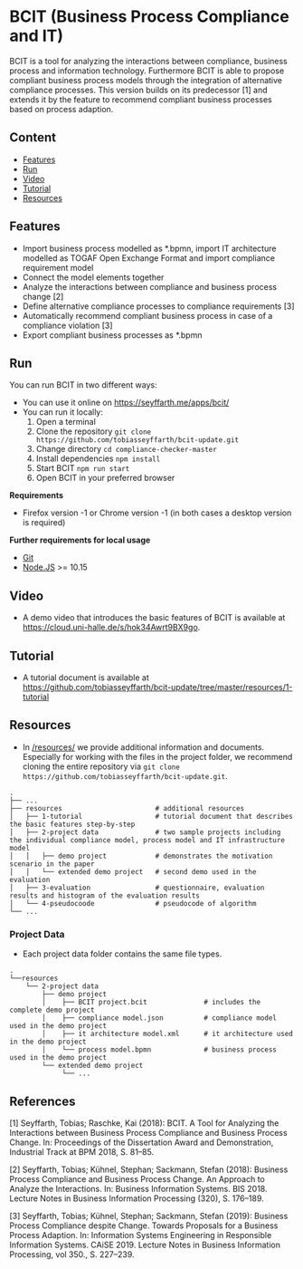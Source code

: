 # BCIT (Business Process Compliance and IT)

BCIT is a tool for analyzing the interactions between compliance, business process 
and information technology. Furthermore BCIT is able to propose compliant business process models through the integration of alternative compliance processes.
This version builds on its predecessor [1] and extends it by the feature to recommend compliant business processes based on process adaption. 

## Content
- [Features](#features)
- [Run](#Run)
- [Video](#Video)
- [Tutorial](#Tutorial)
- [Resources](#Resources)

## Features
- Import business process modelled as *.bpmn, import IT architecture modelled as TOGAF Open Exchange Format and import compliance requirement model 
- Connect the model elements together
- Analyze the interactions between compliance and business process change [2] 
- Define alternative compliance processes to compliance requirements [3]
- Automatically recommend compliant business process in case of a compliance violation [3]
- Export compliant business processes as *.bpmn 

## Run
You can run BCIT in two different ways:
- You can use it online on https://seyffarth.me/apps/bcit/ 
- You can run it locally:
   1. Open a terminal 
   2. Clone the repository `git clone https://github.com/tobiasseyffarth/bcit-update.git`
   3. Change directory `cd compliance-checker-master`
   4. Install dependencies `npm install` 
   5. Start BCIT `npm run start`
   6. Open BCIT in your preferred browser

**Requirements**
- Firefox version -1 or Chrome version -1 (in both cases a desktop version is required)

**Further requirements for local usage**
- [Git](https://git-scm.com/downloads)
- [Node.JS](https://nodejs.org/en/download/) >= 10.15

## Video
- A demo video that introduces the basic features of BCIT is available at https://cloud.uni-halle.de/s/hok34Awrt9BX9go.

## Tutorial
- A tutorial document is available at https://github.com/tobiasseyffarth/bcit-update/tree/master/resources/1-tutorial

## Resources
- In [/resources/](/resources/) we provide additional information and documents.
Especially for working with the files in the project folder, we recommend cloning the entire repository via `git clone https://github.com/tobiasseyffarth/bcit-update.git`.

```
.
├── ...
├── resources                       # additional resources
│   ├── 1-tutorial                  # tutorial document that describes the basic features step-by-step   
│   ├── 2-project data              # two sample projects including the individual compliance model, process model and IT infrastructure model
│   │   ├── demo project            # demonstrates the motivation scenario in the paper
│   │   └── extended demo project   # second demo used in the evaluation
│   ├── 3-evaluation                # questionnaire, evaluation results and histogram of the evaluation results
│   └── 4-pseudocoode               # pseudocode of algorithm
└── ...
```

### Project Data
- Each project data folder contains the same file types.
```
.   
└──resources
    └── 2-project data              
        ├── demo project            
        │    ├── BCIT project.bcit              # includes the complete demo project 
        │    ├── compliance model.json          # compliance model used in the demo project
        │    ├── it architecture model.xml      # it architecture used in the demo project
        │    └── process model.bpmn             # business process used in the demo project
        └── extended demo project   
             └── ...

```

## References
[1] Seyffarth, Tobias; Raschke, Kai (2018): BCIT. A Tool for Analyzing the Interactions between Business Process Compliance and Business Process Change. In: Proceedings of the Dissertation Award and Demonstration, Industrial Track at BPM 2018, S. 81–85.

[2] Seyffarth, Tobias; Kühnel, Stephan; Sackmann, Stefan (2018): Business Process Compliance and Business Process Change. An Approach to Analyze the Interactions. In: Business Information Systems. BIS 2018. Lecture Notes in Business Information Processing (320), S. 176–189.

[3] Seyffarth, Tobias; Kühnel, Stephan; Sackmann, Stefan (2019): Business Process Compliance despite Change. Towards Proposals for a Business Process Adaption. In: Information Systems Engineering in Responsible Information Systems. CAiSE 2019. Lecture Notes in Business Information Processing, vol 350., S. 227–239. 